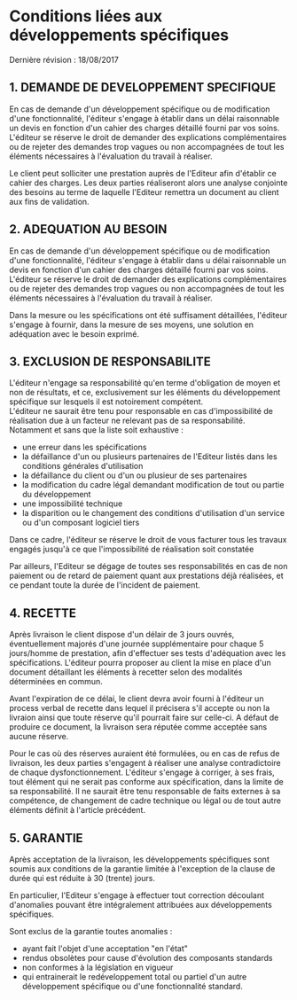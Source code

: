 # Conditions liées aux développements spécifiques

Dernière révision : 18/08/2017

## 1. DEMANDE DE DEVELOPPEMENT SPECIFIQUE

En cas de demande d'un développement spécifique ou de modification d'une fonctionnalité, l'éditeur s'engage à établir dans un délai raisonnable un devis en fonction d'un cahier des charges détaillé fourni par vos soins. L'éditeur se réserve le droit de demander des explications complémentaires ou de rejeter des demandes trop vagues ou non accompagnées de tout les éléments nécessaires à l'évaluation du travail à réaliser.

Le client peut solliciter une prestation auprès de l'Editeur afin d'établir ce cahier des charges. Les deux parties réaliseront alors une analyse conjointe des besoins au terme de laquelle l'Editeur remettra un document au client aux fins de validation.

## 2. ADEQUATION AU BESOIN

En cas de demande d'un développement spécifique ou de modification d'une fonctionnalité, l'éditeur s'engage à établir dans u délai raisonnable un devis en fonction d'un cahier des charges détaillé fourni par vos soins. L'éditeur se réserve le droit de demander des explications complémentaires ou de rejeter des demandes trop vagues ou non accompagnées de tout les éléments nécessaires à l'évaluation du travail à réaliser.

Dans la mesure ou les spécifications ont été suffisament détaillées, l'éditeur s'engage à fournir, dans la mesure de ses moyens, une solution en adéquation avec le besoin exprimé.

## 3. EXCLUSION DE RESPONSABILITE

L'éditeur n'engage sa responsabilité qu'en terme d'obligation de moyen et non de résultats, et ce, exclusivement sur les éléments du développement spécifique sur lesquels il est notoirement compétent.  
L'éditeur ne saurait être tenu pour responsable en cas d'impossibilité de réalisation due à un facteur ne relevant pas de sa responsabilité. Notamment et sans que la liste soit exhaustive :

*   une erreur dans les spécifications
*   la défaillance d'un ou plusieurs partenaires de l'Editeur listés dans les conditions générales d'utilisation
*   la défaillance du client ou d'un ou plusieur de ses partenaires
*   la modification du cadre légal demandant modification de tout ou partie du développement
*   une impossibilité technique
*   la disparition ou le changement des conditions d'utilisation d'un service ou d'un composant logiciel tiers

Dans ce cadre, l'éditeur se réserve le droit de vous facturer tous les travaux engagés jusqu'à ce que l'impossibilité de réalisation soit constatée

Par ailleurs, l'Editeur se dégage de toutes ses responsabilités en cas de non paiement ou de retard de paiement quant aux prestations déjà réalisées, et ce pendant toute la durée de l'incident de paiement.

## 4. RECETTE

Après livraison le client dispose d'un délair de 3 jours ouvrés, éventuellement majorés d'une journée supplémentaire pour chaque 5 jours/homme de prestation, afin d'effectuer ses tests d'adéquation avec les spécifications. L'éditeur pourra proposer au client la mise en place d'un document détaillant les éléments à recetter selon des modalités déterminées en commun.

Avant l'expiration de ce délai, le client devra avoir fourni à l'éditeur un process verbal de recette dans lequel il précisera s'il accepte ou non la livraion ainsi que toute réserve qu'il pourrait faire sur celle-ci. A défaut de produire ce document, la livraison sera réputée comme acceptée sans aucune réserve.

Pour le cas où des réserves auraient été formulées, ou en cas de refus de livraison, les deux parties s'engagent à réaliser une analyse contradictoire de chaque dysfonctionnement. L'éditeur s'engage à corriger, à ses frais, tout élément qui ne serait pas conforme aux spécification, dans la limite de sa responsabilité. Il ne saurait être tenu responsable de faits externes à sa compétence, de changement de cadre technique ou légal ou de tout autre éléments définit à l'article précédent.

## 5. GARANTIE

Après acceptation de la livraison, les développements spécifiques sont soumis aux conditions de la garantie limitée à l'exception de la clause de durée qui est réduite à 30 (trente) jours.

En particulier, l'Editeur s'engage à effectuer tout correction découlant d'anomalies pouvant être intégralement attribuées aux développements spécifiques.

Sont exclus de la garantie toutes anomalies :

*   ayant fait l'objet d'une acceptation "en l'état"
*   rendus obsolètes pour cause d'évolution des composants standards
*   non conformes à la législation en vigueur
*   qui entrainerait le redéveloppement total ou partiel d'un autre développement spécifique ou d'une fonctionnalité standard.